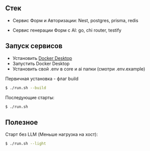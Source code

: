 ## Стек

- Сервис Форм и Авторизации: Nest, postgres, prisma, redis

- Сервис генерации Форм с AI: go, chi router, testify

## Запуск сервисов

- Установить [Docker Desktop](https://www.docker.com/get-started/)
- Запустить Docker Desktop
- Установить свой .env в core и ai папки (смотри .env.example)

Первичная установка - флаг build

```bash
$ ./run.sh --build
```

Последующие старты:

```bash
$ ./run.sh
```

## Полезное

Старт без LLM (Меньше нагрузка на хост):

```bash
$ ./run.sh --light
```

```

```
